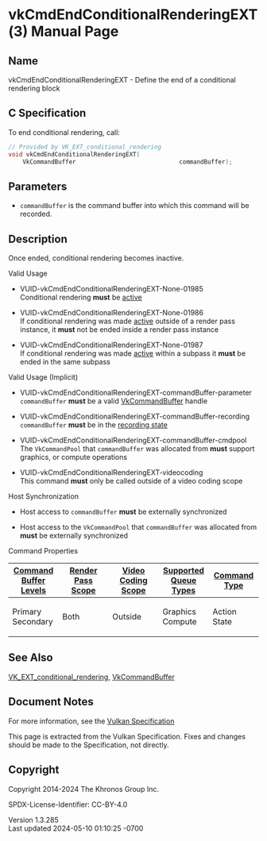 # vkCmdEndConditionalRenderingEXT(3) Manual Page

## Name

vkCmdEndConditionalRenderingEXT - Define the end of a conditional
rendering block



## <a href="#_c_specification" class="anchor"></a>C Specification

To end conditional rendering, call:

``` c
// Provided by VK_EXT_conditional_rendering
void vkCmdEndConditionalRenderingEXT(
    VkCommandBuffer                             commandBuffer);
```

## <a href="#_parameters" class="anchor"></a>Parameters

- `commandBuffer` is the command buffer into which this command will be
  recorded.

## <a href="#_description" class="anchor"></a>Description

Once ended, conditional rendering becomes inactive.

Valid Usage

- <a href="#VUID-vkCmdEndConditionalRenderingEXT-None-01985"
  id="VUID-vkCmdEndConditionalRenderingEXT-None-01985"></a>
  VUID-vkCmdEndConditionalRenderingEXT-None-01985  
  Conditional rendering **must** be <a
  href="https://registry.khronos.org/vulkan/specs/1.3-extensions/html/vkspec.html#active-conditional-rendering"
  target="_blank" rel="noopener">active</a>

- <a href="#VUID-vkCmdEndConditionalRenderingEXT-None-01986"
  id="VUID-vkCmdEndConditionalRenderingEXT-None-01986"></a>
  VUID-vkCmdEndConditionalRenderingEXT-None-01986  
  If conditional rendering was made <a
  href="https://registry.khronos.org/vulkan/specs/1.3-extensions/html/vkspec.html#active-conditional-rendering"
  target="_blank" rel="noopener">active</a> outside of a render pass
  instance, it **must** not be ended inside a render pass instance

- <a href="#VUID-vkCmdEndConditionalRenderingEXT-None-01987"
  id="VUID-vkCmdEndConditionalRenderingEXT-None-01987"></a>
  VUID-vkCmdEndConditionalRenderingEXT-None-01987  
  If conditional rendering was made <a
  href="https://registry.khronos.org/vulkan/specs/1.3-extensions/html/vkspec.html#active-conditional-rendering"
  target="_blank" rel="noopener">active</a> within a subpass it **must**
  be ended in the same subpass

Valid Usage (Implicit)

- <a href="#VUID-vkCmdEndConditionalRenderingEXT-commandBuffer-parameter"
  id="VUID-vkCmdEndConditionalRenderingEXT-commandBuffer-parameter"></a>
  VUID-vkCmdEndConditionalRenderingEXT-commandBuffer-parameter  
  `commandBuffer` **must** be a valid
  [VkCommandBuffer](https://registry.khronos.org/vulkan/specs/1.3-extensions/man/html/VkCommandBuffer.html) handle

- <a href="#VUID-vkCmdEndConditionalRenderingEXT-commandBuffer-recording"
  id="VUID-vkCmdEndConditionalRenderingEXT-commandBuffer-recording"></a>
  VUID-vkCmdEndConditionalRenderingEXT-commandBuffer-recording  
  `commandBuffer` **must** be in the [recording
  state](#commandbuffers-lifecycle)

- <a href="#VUID-vkCmdEndConditionalRenderingEXT-commandBuffer-cmdpool"
  id="VUID-vkCmdEndConditionalRenderingEXT-commandBuffer-cmdpool"></a>
  VUID-vkCmdEndConditionalRenderingEXT-commandBuffer-cmdpool  
  The `VkCommandPool` that `commandBuffer` was allocated from **must**
  support graphics, or compute operations

- <a href="#VUID-vkCmdEndConditionalRenderingEXT-videocoding"
  id="VUID-vkCmdEndConditionalRenderingEXT-videocoding"></a>
  VUID-vkCmdEndConditionalRenderingEXT-videocoding  
  This command **must** only be called outside of a video coding scope

Host Synchronization

- Host access to `commandBuffer` **must** be externally synchronized

- Host access to the `VkCommandPool` that `commandBuffer` was allocated
  from **must** be externally synchronized

Command Properties

<table class="tableblock frame-all grid-all stretch">
<colgroup>
<col style="width: 20%" />
<col style="width: 20%" />
<col style="width: 20%" />
<col style="width: 20%" />
<col style="width: 20%" />
</colgroup>
<thead>
<tr class="header">
<th class="tableblock halign-left valign-top"><a
href="#VkCommandBufferLevel">Command Buffer Levels</a></th>
<th class="tableblock halign-left valign-top"><a
href="#vkCmdBeginRenderPass">Render Pass Scope</a></th>
<th class="tableblock halign-left valign-top"><a
href="#vkCmdBeginVideoCodingKHR">Video Coding Scope</a></th>
<th class="tableblock halign-left valign-top"><a
href="#VkQueueFlagBits">Supported Queue Types</a></th>
<th class="tableblock halign-left valign-top"><a
href="#fundamentals-queueoperation-command-types">Command Type</a></th>
</tr>
</thead>
<tbody>
<tr class="odd">
<td class="tableblock halign-left valign-top"><p>Primary<br />
Secondary</p></td>
<td class="tableblock halign-left valign-top"><p>Both</p></td>
<td class="tableblock halign-left valign-top"><p>Outside</p></td>
<td class="tableblock halign-left valign-top"><p>Graphics<br />
Compute</p></td>
<td class="tableblock halign-left valign-top"><p>Action<br />
State</p></td>
</tr>
</tbody>
</table>

## <a href="#_see_also" class="anchor"></a>See Also

[VK_EXT_conditional_rendering](https://registry.khronos.org/vulkan/specs/1.3-extensions/man/html/VK_EXT_conditional_rendering.html),
[VkCommandBuffer](https://registry.khronos.org/vulkan/specs/1.3-extensions/man/html/VkCommandBuffer.html)

## <a href="#_document_notes" class="anchor"></a>Document Notes

For more information, see the <a
href="https://registry.khronos.org/vulkan/specs/1.3-extensions/html/vkspec.html#vkCmdEndConditionalRenderingEXT"
target="_blank" rel="noopener">Vulkan Specification</a>

This page is extracted from the Vulkan Specification. Fixes and changes
should be made to the Specification, not directly.

## <a href="#_copyright" class="anchor"></a>Copyright

Copyright 2014-2024 The Khronos Group Inc.

SPDX-License-Identifier: CC-BY-4.0

Version 1.3.285  
Last updated 2024-05-10 01:10:25 -0700
